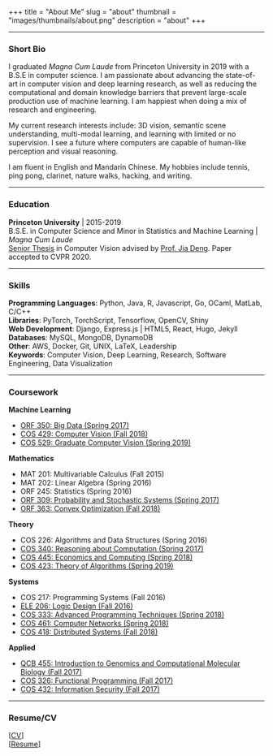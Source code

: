 +++
title = "About Me"
slug = "about"
thumbnail = "images/thumbnails/about.png"
description = "about"
+++

---------------------------
### Short Bio
I graduated *Magna Cum Laude* from Princeton University in 2019 with a B.S.E in computer science. I am passionate about advancing the state-of-art in computer vision and deep learning research, as well as reducing the computational and domain knowledge barriers that prevent large-scale production use of machine learning. I am happiest when doing a mix of research and engineering.

My current research interests include: 3D vision, semantic scene understanding, multi-modal learning, and learning with limited or no supervision. I see a future where computers are capable of human-like perception and visual reasoning.

I am fluent in English and Mandarin Chinese. My hobbies include tennis, ping pong, clarinet, nature walks, hacking, and writing.

---------------------------
### Education
**Princeton University** | 2015-2019  
B.S.E. in Computer Science and Minor in Statistics and Machine Learning | *Magna Cum Laude*  
[Senior Thesis](https://dataspace.princeton.edu/jspui/handle/88435/dsp01cj82kb153) in Computer Vision advised by [Prof. Jia Deng](http://www.cs.princeton.edu/~jiadeng/). Paper accepted to CVPR 2020.

---------------------------

### Skills
**Programming Languages**: Python, Java, R, Javascript, Go, OCaml, MatLab, C/C++  
**Libraries**: PyTorch, TorchScript, Tensorflow, OpenCV, Shiny  
**Web Development**: Django, Express.js | HTML5, React, Hugo, Jekyll  
**Databases**: MySQL, MongoDB, DynamoDB  
**Other**: AWS, Docker, Git, UNIX, LaTeX, Leadership  
**Keywords**: Computer Vision, Deep Learning, Research, Software Engineering, Data Visualization

---------------------------
### Coursework
**Machine Learning**  
- [ORF 350: Big Data (Spring 2017)](https://github.com/dfan/orf350)  
- [COS 429: Computer Vision (Fall 2018)](https://www.cs.princeton.edu/courses/archive/fall18/cos429/)  
- [COS 529: Graduate Computer Vision (Spring 2019)](https://www.cs.princeton.edu/courses/archive/spring19/cos529/)  

**Mathematics**  
- MAT 201: Multivariable Calculus (Fall 2015)  
- MAT 202: Linear Algebra (Spring 2016)  
- ORF 245: Statistics (Spring 2016)  
- [ORF 309: Probability and Stochastic Systems (Spring 2017)](https://registrar.princeton.edu/course-offerings/course_details.xml?courseid=007999&term=1194)  
- [ORF 363: Convex Optimization (Fall 2018)](http://aaa.princeton.edu/orf363)  

**Theory**  
- COS 226: Algorithms and Data Structures (Spring 2016)  
- [COS 340: Reasoning about Computation (Spring 2017)](https://www.cs.princeton.edu/courses/archive/spring17/cos340/)  
- [COS 445: Economics and Computing (Spring 2018)](https://www.cs.princeton.edu/~smattw/Teaching/cos445sp18.htm)  
- [COS 423: Theory of Algorithms (Spring 2019)](https://www.cs.princeton.edu/courses/archive/spring19/cos423/)  

**Systems**  
- COS 217: Programming Systems (Fall 2016)  
- [ELE 206: Logic Design (Fall 2016)](https://registrar.princeton.edu/course-offerings/course_details.xml?courseid=002463&term=1172)  
- [COS 333: Advanced Programming Techniques (Spring 2018)](https://www.cs.princeton.edu/courses/archive/spring18/cos333/)  
- [COS 461: Computer Networks (Spring 2018)](https://www.cs.princeton.edu/courses/archive/spring18/cos461/)  
- [COS 418: Distributed Systems (Fall 2018)](https://www.cs.princeton.edu/courses/archive/fall18/cos418/)  

**Applied**  
- [QCB 455: Introduction to Genomics and Computational Molecular Biology (Fall 2017)](https://registrar.princeton.edu/course-offerings/course_details.xml?courseid=010185&term=1182)  
- [COS 326: Functional Programming (Fall 2017)](https://www.cs.princeton.edu/courses/archive/fall17/cos326/)  
- [COS 432: Information Security (Fall 2017)](https://www.cs.princeton.edu/courses/archive/fall17/cos432/)  

---------------------------
### Resume/CV
[[CV](https://davidfan.io/pdf/davidfan_cv.pdf)]  
[[Resume](https://www.dropbox.com/s/7j5pc38vmzoqoip/davidfan_public_resume.pdf?dl=0)]